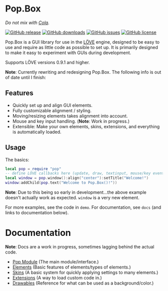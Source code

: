 # Pop.Box

*Do not mix with [Cola][1].*

[![GitHub release](https://img.shields.io/github/release/Guard13007/Pop.Box.svg?maxAge=2592000)](https://github.com/Guard13007/Pop.Box/releases/latest)
[![GitHub downloads](https://img.shields.io/github/downloads/Guard13007/Pop.Box/latest/total.svg?maxAge=2592000)](https://github.com/Guard13007/Pop.Box/releases/latest)
[![GitHub issues](https://img.shields.io/github/issues-raw/Guard13007/Pop.Box.svg?maxAge=2592000)](https://github.com/Guard13007/Pop.Box/issues)
[![GitHub license](https://img.shields.io/github/license/Guard13007/Pop.Box.svg?maxAge=2592000)](https://github.com/Guard13007/Pop.Box/blob/master/LICENSE.txt)

Pop.Box is a GUI library for use in the [LÖVE][2] engine, designed to be easy to
use and require as little code as possible to set up. It is primarily designed
to make it easy to experiment with GUIs during development.

Supports LÖVE versions 0.9.1 and higher.



**Note**: Currently rewriting and redesigning Pop.Box. The following info is out of date until I finish:

## Features

- Quickly set up and align GUI elements.
- Fully customizable alignment / styling.
- Moving/resizing elements takes alignment into account.
- Mouse and key input handling. (**Note**: Work in progress.)
- Extensible: Make your own elements, skins, extensions, and everything is
  automatically loaded.

## Usage

The basics:

```lua
local pop = require "pop"
-- define LÖVE callbacks here (update, draw, textinput, mouse/key events)
local window = pop.window():align("center"):setTitle("Welcome!")
window:addChild(pop.text("Welcome to Pop.Box()!"))
```

**Note**: Due to this being so early in development...the above example doesn't
actually work as expected. `window` is a very new element.

For more examples, see the code in `demo`. For documentation, see `docs` (and
links to documentation below).

# Documentation

**Note**: Docs are a work in progress, sometimes lagging behind the actual code.

- [Pop Module][3] (The main module/interface.)
- [Elements][4] (Basic features of elements/types of elements.)
- [Skins][5] (A basic system for quickly applying settings to many elements.)
- [Extensions][7] (A way to load custom code in.)
- [Drawables][6] (Reference for what can be used as a background/color.)

[1]: https://en.wikipedia.org/wiki/Cola_(programming_language)
[2]: https://love2d.org/
[3]: ./docs/Pop.md
[4]: ./docs/Elements.md
[5]: ./docs/Skins.md
[6]: ./docs/Drawables.md
[7]: ./docs/Extensions.md
